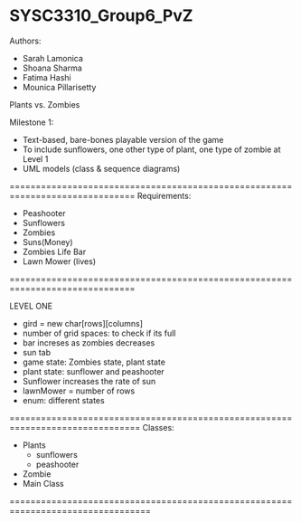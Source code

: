 # SYSC3310_Group6_PvZ

Authors:
- Sarah Lamonica
- Shoana Sharma 
- Fatima Hashi 
- Mounica Pillarisetty

Plants vs. Zombies

Milestone 1: 

- Text-based, bare-bones playable version of the game
- To include sunflowers, one other type of plant, one type of zombie at Level 1
- UML models (class & sequence diagrams)

==============================================================================
 Requirements:
 
 - Peashooter
 - Sunflowers
 - Zombies
 - Suns(Money)
 - Zombies Life Bar 
 - Lawn Mower (lives)

==============================================================================

LEVEL ONE
- gird = new char[rows][columns]
- number of grid spaces: to check if its full
- bar increses as zombies decreases
- sun tab
- game state: Zombies state, plant state
- plant state: sunflower and peashooter
- Sunflower increases the rate of sun
- lawnMower = number of rows
- enum: different states

===============================================================================
Classes:

- Plants
   - sunflowers
   - peashooter
- Zombie
- Main Class

   
=================================================================================
